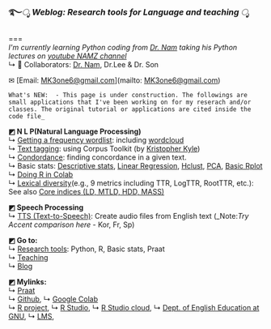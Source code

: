 ### ࿐*ೃ Weblog: Research tools for Language and teaching ೃ*
===  
_I'm currently learning Python coding from [Dr. Nam](https://github.com/hsnam95) taking his Python lectures on [youtube NAMZ channel](https://www.youtube.com/channel/UCKHB0ZiTVk8qUdqhVtnCUrA/featured)_   
↳ 👥 Collaborators: [Dr. Nam](https://github.com/hsnam95), Dr.Lee & Dr. Son  

✉ [Email: MK3one6@gmail.com](mailto: MK3one6@gmail.com)  
 
~~~
What's NEW:  - This page is under construction. The followings are small applications that I've been working on for my reserach and/or classes. The original tutorial or applications are cited inside the code file_  
~~~
**◩ N L P(Natural Language Processing)**  
↳ [Getting a frequency wordlist](https://github.com/MK316/applications/blob/e97cc8a0c51c8009a4a2a0b597cb3962c55dfaf2/Creating_wordlist.ipynb): including [wordcloud](https://github.com/MK316/applications/blob/main/wordcloud.ipynb)   
↳ [Text tagging](https://github.com/MK316/applications/blob/e97cc8a0c51c8009a4a2a0b597cb3962c55dfaf2/Tagging_CorpusToolKit.ipynb): using Corpus Toolkit (by [Kristopher Kyle](https://kristopherkyle.github.io/professional-webpage/))    
↳ [Condordance](https://github.com/MK316/applications/blob/e97cc8a0c51c8009a4a2a0b597cb3962c55dfaf2/concordance.ipynb): finding concordance in a given text.  
↳ Basic stats: [Descriptive stats](https://github.com/MK316/statistics/blob/3c50a8393e54cc4819f2ded818ed5b3d19a4f65d/Descriptive_stat.ipynb), [Linear Regression](https://github.com/MK316/statistics/blob/main/lineaRegression.ipynb), [Hclust](https://github.com/MK316/R_intro/blob/eaa0a0dc0738be31d6bd5958bab88beade1b90cd/Hclust.ipynb), [PCA](https://github.com/MK316/R_intro/blob/eaa0a0dc0738be31d6bd5958bab88beade1b90cd/PCA.ipynb), [Basic Rplot](https://github.com/MK316/R_intro/blob/eaa0a0dc0738be31d6bd5958bab88beade1b90cd/R_BasicPlots.ipynb)    
↳ [Doing R in Colab](https://github.com/MK316/R_intro/blob/eaa0a0dc0738be31d6bd5958bab88beade1b90cd/01_How_to_do_R_in_colab.ipynb)  
↳ [Lexical diversity](https://github.com/kristopherkyle/lexical_diversity)(e.g., 9 metrics including TTR, LogTTR, RootTTR, etc.): See also [Core indices (LD, MTLD, HDD, MASS)](https://github.com/MK316/applications/blob/main/LD_mtld_hdd_mass.ipynb)

**◩ Speech Processing**  
↳ [TTS (Text-to-Speech)](https://github.com/MK316/applications/blob/main/Speech_gTTS.ipynb): Create audio files from English text (_Note:_Try Accent comparison here_ - Kor, Fr, Sp)

**◩ Go to:**  
↳ [Research tools](/contents/tools.md): Python, R, Basic stats, Praat  
↳ [Teaching](/contents/teaching.md)  
↳ [Blog](/blog/blogmain.md)  

**◩ Mylinks:**  
↳ [Praat](https://www.fon.hum.uva.nl/praat/)   
↳ [Github](https://www.github.com/), ↳ [Google Colab](https://colab.research.google.com/)  
↳ [R project](https://www.r-project.org/), ↳ [R Studio](https://www.rstudio.com/), ↳ [R Studio cloud](https://rstudio.cloud/), 
↳ [Dept. of English Education at GNU](https://www.gnu.ac.kr**), ↳ [LMS](https://rec.ac.kr/gnu),  
